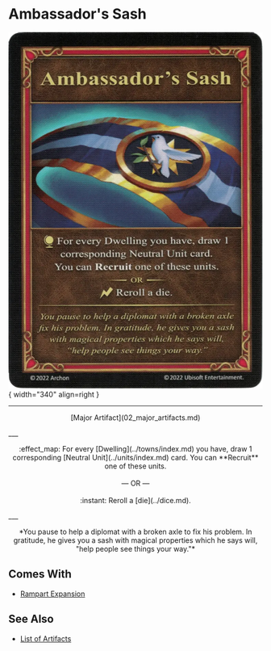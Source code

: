 # Ambassador's Sash

![Ambassador's Sash](../assets/artifacts_major-ambassadors_sash.webp){ width="340" align=right }
___
<p style="text-align: center;" markdown>[Major Artifact](02_major_artifacts.md)</p>
___
<p style="text-align: center;" markdown>:effect_map: For every [Dwelling](../towns/index.md) you have, draw 1 corresponding [Neutral Unit](../units/index.md) card. You can **Recruit** one of these units.<br><br>— OR —<br><br>:instant: Reroll a [die](../dice.md).</p>
___
<p style="text-align: center;" markdown>*You pause to help a diplomat with a broken axle to fix his problem. In gratitude, he gives you a sash with magical properties which he says will, "help people see things your way."*</p>


## Comes With

- [Rampart Expansion](../content.md)


## See Also


- [List of Artifacts](index.md)
